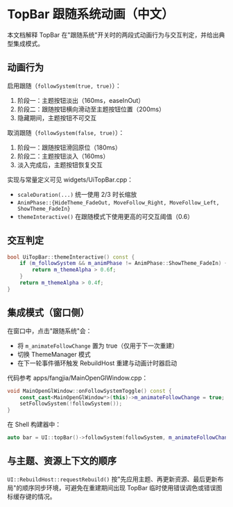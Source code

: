 # TopBar 跟随系统动画（中文）

本文档解释 TopBar 在"跟随系统"开关时的两段式动画行为与交互判定，并给出典型集成模式。

## 动画行为

启用跟随（`followSystem(true, true)`）：
1. 阶段一：主题按钮淡出（160ms，easeInOut）
2. 阶段二：跟随按钮横向滑动至主题按钮位置（200ms）
3. 隐藏期间，主题按钮不可交互

取消跟随（`followSystem(false, true)`）：
1. 阶段一：跟随按钮滑回原位（180ms）
2. 阶段二：主题按钮淡入（160ms）
3. 淡入完成后，主题按钮恢复交互

实现与常量定义可见 widgets/UiTopBar.cpp：
- `scaleDuration(...)` 统一使用 2/3 时长缩放
- `AnimPhase::{HideTheme_FadeOut, MoveFollow_Right, MoveFollow_Left, ShowTheme_FadeIn}`
- `themeInteractive()` 在跟随模式下使用更高的可交互阈值（0.6）

## 交互判定

```cpp
bool UiTopBar::themeInteractive() const {
    if (m_followSystem && m_animPhase != AnimPhase::ShowTheme_FadeIn) {
        return m_themeAlpha > 0.6f;
    }
    return m_themeAlpha > 0.4f;
}
```

## 集成模式（窗口侧）

在窗口中，点击"跟随系统"会：
- 将 `m_animateFollowChange` 置为 true（仅用于下一次重建）
- 切换 ThemeManager 模式
- 在下一轮事件循环触发 RebuildHost 重建与动画计时器启动

代码参考 apps/fangjia/MainOpenGlWindow.cpp：

```cpp
void MainOpenGlWindow::onFollowSystemToggle() const {
    const_cast<MainOpenGlWindow*>(this)->m_animateFollowChange = true;
    setFollowSystem(!followSystem());
}
```

在 Shell 构建器中：

```cpp
auto bar = UI::topBar()->followSystem(followSystem, m_animateFollowChange);
```

## 与主题、资源上下文的顺序

`UI::RebuildHost::requestRebuild()` 按"先应用主题、再更新资源、最后更新布局"的顺序同步环境，可避免在重建期间出现 TopBar 临时使用错误调色或错误图标缓存键的情况。